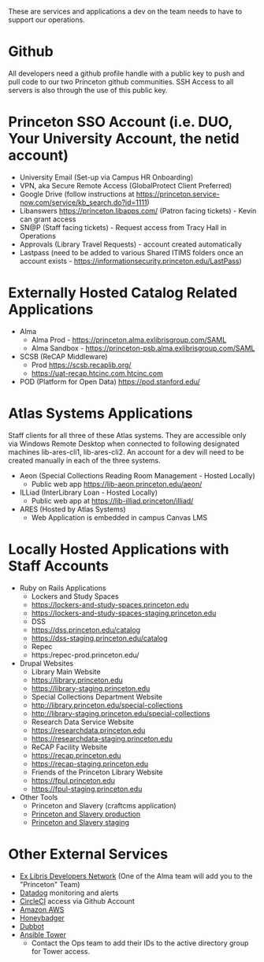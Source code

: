 These are services and applications a dev on the team needs to have to support
our operations.

# Github

All developers need a github profile handle with a public key to push and pull code to our two Princeton github communities. SSH Access to all servers is also through the use of this public key. 

# Princeton SSO Account (i.e. DUO, Your University Account, the netid account)
* University Email (Set-up via Campus HR Onboarding)
* VPN, aka Secure Remote Access (GlobalProtect Client Preferred)
* Google Drive (follow instructions at https://princeton.service-now.com/service/kb_search.do?id=1111)
* Libanswers https://princeton.libapps.com/ (Patron facing tickets) - Kevin can grant access
* SN@P (Staff facing tickets) - Request access from Tracy Hall in Operations
* Approvals (Library Travel Requests) - account created automatically
* Lastpass (need to be added to various Shared ITIMS folders once an account exists - https://informationsecurity.princeton.edu/LastPass) 

# Externally Hosted Catalog Related Applications
* Alma
    - Alma Prod - https://princeton.alma.exlibrisgroup.com/SAML
    - Alma Sandbox - https://princeton-psb.alma.exlibrisgroup.com/SAML
* SCSB (ReCAP Middleware)
    - Prod https://scsb.recaplib.org/
    - https://uat-recap.htcinc.com.htcinc.com 
* POD (Platform for Open Data) https://pod.stanford.edu/

# Atlas Systems Applications

Staff clients for all three of these Atlas systems. They are accessible only via Windows Remote Desktop when connected to following designated machines lib-ares-cli1, lib-ares-cli2. An account for a dev will need to be created manually in each of the three systems. 
* Aeon (Special Collections Reading Room Management - Hosted Locally)
    - Public web app https://lib-aeon.princeton.edu/aeon/
* ILLiad (InterLibrary Loan - Hosted Locally)
    - Public web app at https://lib-illiad.princeton/illiad/
* ARES (Hosted by Atlas Systems)
    - Web Application is embedded in campus Canvas LMS

# Locally Hosted Applications with Staff Accounts
* Ruby on Rails Applications
    - Lockers and Study Spaces
    - https://lockers-and-study-spaces.princeton.edu
    - https://lockers-and-study-spaces-staging.princeton.edu
    - DSS
    - https://dss.princeton.edu/catalog
    - https://dss-staging.princeton.edu/catalog
    - Repec
    - https:/repec-prod.princeton.edu/
* Drupal Websites
    - Library Main Website
    - https://library.princeton.edu
    - https://library-staging.princeton.edu
    - Special Collections Department Website
    - http://library.princeton.edu/special-collections
    - http://library-staging.princeton.edu/special-collections
    - Research Data Service Website
    - https://researchdata.princeton.edu
    - https://researchdata-staging.princeton.edu
    - ReCAP Facility Website
    - https://recap.princeton.edu
    - https://recap-staging.princeton.edu
    - Friends of the Princeton Library Website
    - https://fpul.princeton.edu
    - https://fpul-staging.princeton.edu
* Other Tools
    - Princeton and Slavery (craftcms application)
    - [Princeton and Slavery production](https://slavery.princeton.edu)
    - [Princeton and Slavery staging](https://slavery-staging.princeton.edu)


# Other External Services

* [Ex Libris Developers Network](https://developers.exlibrisgroup.com/) (One of the Alma team will add you to the "Princeton" Team)
* [Datadog](https://www.datadoghq.com/) monitoring and alerts
* [CircleCI](https://circleci.com/) access via Github Account
* [Amazon AWS](https://princeton.edu/aws) 
* [Honeybadger](https://www.honeybadger.io/)
* [Dubbot](https://princeton.dubbot.com/)
* [Ansible Tower](https://ansible-tower.princeton.edu/)   
   * Contact the Ops team to add their IDs to the active directory group for Tower access.  
